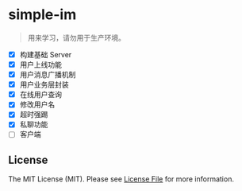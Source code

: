 # simple-im

> 用来学习，请勿用于生产环境。

- [x] 构建基础 Server
- [x] 用户上线功能
- [x] 用户消息广播机制
- [x] 用户业务层封装
- [x] 在线用户查询
- [x] 修改用户名
- [x] 超时强踢
- [x] 私聊功能
- [ ] 客户端

## License

The MIT License (MIT). Please see [License File](LICENSE) for more information.